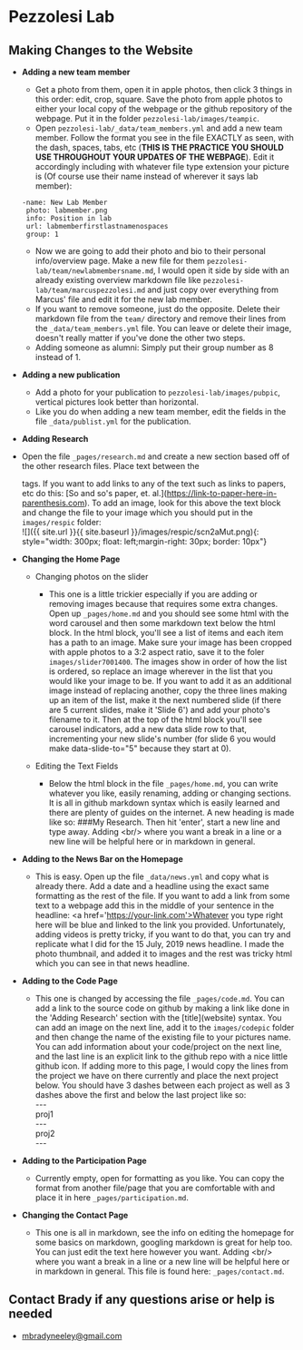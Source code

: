 # Pezzolesi Lab

## Making Changes to the Website
* **Adding a new team member**
  * Get a photo from them, open it in apple photos, then click 3 things in this order: edit, crop, square. Save the photo from apple photos to either your local copy of the webpage or the github repository of the webpage. Put it in the folder `pezzolesi-lab/images/teampic`.
  * Open `pezzolesi-lab/_data/team_members.yml` and add a new team member. Follow the format you see in the file EXACTLY as seen, with the dash, spaces, tabs, etc (**THIS IS THE PRACTICE YOU SHOULD USE THROUGHOUT YOUR UPDATES OF THE WEBPAGE**). Edit it accordingly including with whatever file type extension your picture is (Of course use their name instead of wherever it says lab member):
  ```
  -name: New Lab Member
   photo: labmember.png
   info: Position in lab
   url: labmemberfirstlastnamenospaces
   group: 1
   ```
   * Now we are going to add their photo and bio to their personal info/overview page. Make a new file for them `pezzolesi-lab/team/newlabmembersname.md`, I would open it side by side with an already existing overview markdown file like `pezzolesi-lab/team/marcuspezzolesi.md` and just copy over everything from Marcus' file and edit it for the new lab member.
   * If you want to remove someone, just do the opposite. Delete their markdown file from the `team/` directory and remove their lines from the `_data/team_members.yml` file. You can leave or delete their image, doesn't really matter if you've done the other two steps.
   * Adding someone as alumni: Simply put their group number as 8 instead of 1.

* **Adding a new publication**
  * Add a photo for your publication to `pezzolesi-lab/images/pubpic`, vertical pictures look better than horizontal. 
  * Like you do when adding a new team member, edit the fields in the file `_data/publist.yml` for the publication.

* **Adding Research**
 * Open the file `_pages/research.md` and create a new section based off of the other research files. Place text between the <div></div> tags. If you want to add links to any of the text such as links to papers, etc do this: \[So and so's paper, et. al.](https://link-to-paper-here-in-parenthesis.com). To add an image, look for this above the text block and change the file to your image which you should put in the `images/respic` folder: <br/>
\![]({{ site.url }}{{ site.baseurl }}/images/respic/scn2aMut.png){: style="width: 300px; float: left;margin-right: 30px; border: 10px"}


* **Changing the Home Page**
  * Changing photos on the slider
    * This one is a little trickier especially if you are adding or removing images because that requires some extra changes. Open up `_pages/home.md` and you should see some html with the word carousel and then some markdown text below the html block. In the html block, you'll see a list of items and each item has a path to an image. Make sure your image has been cropped with apple photos to a 3:2 aspect ratio, save it to the foler `images/slider7001400`. The images show in order of how the list is ordered, so replace an image wherever in the list that you would like your image to be. If you want to add it as an additional image instead of replacing another, copy the three lines making up an item of the list, make it the next numbered slide (if there are 5 current slides, make it 'Slide 6') and add your photo's filename to it. Then at the top of the html block you'll see carousel indicators, add a new data slide row to that, incrementing your new slide's number (for slide 6 you would make data-slide-to="5" because they start at 0).

  * Editing the Text Fields 
    * Below the html block in the file `_pages/home.md`, you can write whatever you like, easily renaming, adding or changing sections. It is all in github markdown syntax which is easily learned and there are plenty of guides on the internet. A new heading is made like so: \###My Research. Then hit 'enter', start a new line and type away. Adding \<br/> where you want a break in a line or a new line will be helpful here or in markdown in general.

* **Adding to the News Bar on the Homepage**
  * This is easy. Open up the file `_data/news.yml` and copy what is already there. Add a date and a headline using the exact same formatting as the rest of the file. If you want to add a link from some text to a webpage add this in the middle of your sentence in the headline: \<a href='https://your-link.com'>Whatever you type right here will be blue and linked to the link you provided</a>. Unfortunately, adding videos is pretty tricky, if you want to do that, you can try and replicate what I did for the 15 July, 2019 news headline. I made the photo thumbnail, and added it to images and the rest was tricky html which you can see in that news headline.

* **Adding to the Code Page**
  * This one is changed by accessing the file `_pages/code.md`. You can add a link to the source code on github by making a link like done in the 'Adding Research' section with the \[title](website) syntax. You can add an image on the next line, add it to the `images/codepic` folder and then change the name of the existing file to your pictures name. You can add information about your code/project on the next line, and the last line is an explicit link to the github repo with a nice little github icon. If adding more to this page, I would copy the lines from the project we have on there currently and place the next project below. You should have 3 dashes between each project as well as 3 dashes above the first and below the last project like so: <br/>
\---<br/>
proj1<br/>
\---<br/>
proj2<br/>
\---<br/>

* **Adding to the Participation Page**
  * Currently empty, open for formatting as you like. You can copy the format from another file/page that you are comfortable with and place it in here `_pages/participation.md`.

* **Changing the Contact Page**
  * This one is all in markdown, see the info on editing the homepage for some basics on markdown, googling markdown is great for help too. You can just edit the text here however you want. Adding \<br/> where you want a break in a line or a new line will be helpful here or in markdown in general. This file is found here: `_pages/contact.md`.

## Contact Brady if any questions arise or help is needed
* mbradyneeley@gmail.com
